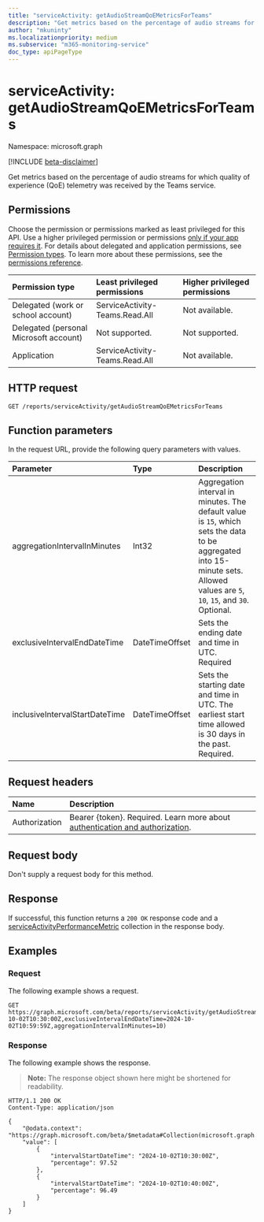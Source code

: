 ```yaml
---
title: "serviceActivity: getAudioStreamQoEMetricsForTeams"
description: "Get metrics based on the percentage of audio streams for which quality of experience (QoE) telemetry was received by the Teams service."
author: "mkuninty"
ms.localizationpriority: medium
ms.subservice: "m365-monitoring-service"
doc_type: apiPageType
---
```


# serviceActivity: getAudioStreamQoEMetricsForTeams
Namespace: microsoft.graph

[!INCLUDE [beta-disclaimer](../../includes/beta-disclaimer.md)]

Get metrics based on the percentage of audio streams for which quality of experience (QoE) telemetry was received by the Teams service.

## Permissions
Choose the permission or permissions marked as least privileged for this API. Use a higher privileged permission or permissions [only if your app requires it](/graph/permissions-overview#best-practices-for-using-microsoft-graph-permissions). For details about delegated and application permissions, see [Permission types](/graph/permissions-overview#permission-types). To learn more about these permissions, see the [permissions reference](/graph/permissions-reference).

|Permission type|Least privileged permissions|Higher privileged permissions|
|:---|:---|:---|
|Delegated (work or school account)|ServiceActivity-Teams.Read.All|Not available.|
|Delegated (personal Microsoft account)|Not supported.|Not supported.|
|Application|ServiceActivity-Teams.Read.All|Not available.|



## HTTP request

<!-- {
  "blockType": "ignored"
}
-->
``` http
GET /reports/serviceActivity/getAudioStreamQoEMetricsForTeams
```

## Function parameters
In the request URL, provide the following query parameters with values.

|Parameter|Type|Description|
|:---|:---|:---|
|aggregationIntervalInMinutes|Int32|Aggregation interval in minutes. The default value is `15`, which sets the data to be aggregated into 15-minute sets. Allowed values are `5`, `10`, `15`, and `30`. Optional.|
|exclusiveIntervalEndDateTime|DateTimeOffset|Sets the ending date and time in UTC. Required|
|inclusiveIntervalStartDateTime|DateTimeOffset|Sets the starting date and time in UTC. The earliest start time allowed is 30 days in the past. Required.|

## Request headers
|Name|Description|
|:---|:---|
|Authorization|Bearer {token}. Required. Learn more about [authentication and authorization](/graph/auth/auth-concepts).|

## Request body
Don't supply a request body for this method.

## Response

If successful, this function returns a `200 OK` response code and a [serviceActivityPerformanceMetric](../resources/serviceactivityperformancemetric.md) collection in the response body.

## Examples

### Request
The following example shows a request.

<!-- {
  "blockType": "request",
  "name": "serviceactivitythis.getaudiostreamqoemetricsforteams"
}
-->
``` http
GET https://graph.microsoft.com/beta/reports/serviceActivity/getAudioStreamQoEMetricsForTeams(inclusiveIntervalStartDateTime=2024-10-02T10:30:00Z,exclusiveIntervalEndDateTime=2024-10-02T10:59:59Z,aggregationIntervalInMinutes=10)
```

### Response
The following example shows the response.
>**Note:** The response object shown here might be shortened for readability.
<!-- {
  "blockType": "response",
  "truncated": true,
  "@odata.type": "Collection(microsoft.graph.serviceActivityPerformanceMetric)"
}
-->
``` http
HTTP/1.1 200 OK
Content-Type: application/json

{
    "@odata.context": "https://graph.microsoft.com/beta/$metadata#Collection(microsoft.graph.serviceActivityPerformanceMetric)",
    "value": [
        {
            "intervalStartDateTime": "2024-10-02T10:30:00Z",
            "percentage": 97.52
        },
        {
            "intervalStartDateTime": "2024-10-02T10:40:00Z",
            "percentage": 96.49
        }
    ]
}
```

